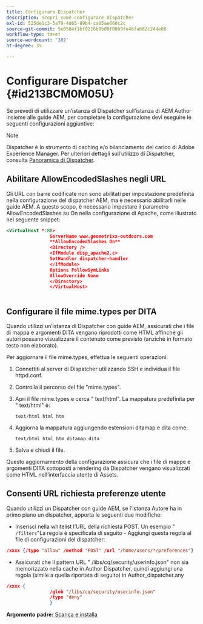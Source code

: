 ```yaml
---
title: Configurare Dispatcher
description: Scopri come configurare Dispatcher
exl-id: 525de1c3-5a79-4d65-89b4-ca05ae660c2c
source-git-commit: 5e0584f1bf0216b8b00f00b9fe46fa682c244e08
workflow-type: tm+mt
source-wordcount: '302'
ht-degree: 3%

---
```


# Configurare Dispatcher {#id213BCM0M05U}

Se prevedi di utilizzare un’istanza di Dispatcher sull’istanza di AEM Author insieme alle guide AEM, per completare la configurazione devi eseguire le seguenti configurazioni aggiuntive:

>[!NOTE]
>
> Dispatcher è lo strumento di caching e/o bilanciamento del carico di Adobe Experience Manager. Per ulteriori dettagli sull’utilizzo di Dispatcher, consulta [Panoramica di Dispatcher](https://experienceleague.adobe.com/docs/experience-manager-dispatcher/using/dispatcher.html?lang=en).

## Abilitare AllowEncodedSlashes negli URL

Gli URL con barre codificate non sono abilitati per impostazione predefinita nella configurazione del dispatcher AEM, ma è necessario abilitarli nelle guide AEM. A questo scopo, è necessario impostare il parametro AllowEncodedSlashes su On nella configurazione di Apache, come illustrato nel seguente snippet:

```XML
<VirtualHost *:80>
                ServerName www.geometrixx-outdoors.com
                **AllowEncodedSlashes On**
                <Directory />
                <IfModule disp_apache2.c>
                SetHandler dispatcher-handler
                </IfModule>
                Options FollowSymLinks
                AllowOverride None
                </Directory>
                </VirtualHost>
            
```

## Configurare il file mime.types per DITA

Quando utilizzi un’istanza di Dispatcher con guide AEM, assicurati che i file di mappa e argomenti DITA vengano riprodotti come HTML affinché gli autori possano visualizzare il contenuto come previsto \(anziché in formato testo non elaborato\).

Per aggiornare il file mime.types, effettua le seguenti operazioni:

1. Connettiti al server di Dispatcher utilizzando SSH e individua il file httpd.conf.

1. Controlla il percorso del file &quot;mime.types&quot;.

1. Apri il file mime.types e cerca &quot; text/html&quot;. La mappatura predefinita per &quot; text/html&quot; è:

   `text/html html htm`

1. Aggiorna la mappatura aggiungendo estensioni ditamap e dita come:

   `text/html html htm ditamap dita`

1. Salva e chiudi il file.


Questo aggiornamento della configurazione assicura che i file di mappe e argomenti DITA sottoposti a rendering da Dispatcher vengano visualizzati come HTML nell’interfaccia utente di Assets.

## Consenti URL richiesta preferenze utente

Quando utilizzi un Dispatcher con guide AEM, se l’istanza Autore ha in primo piano un dispatcher, apporta le seguenti due modifiche:

- Inserisci nella whitelist l’URL della richiesta POST. Un esempio &quot; `/filters`&quot;La regola è specificata di seguito - Aggiungi questa regola al file di configurazioni del dispatcher:

```json
/xxxx {/type "allow" /method "POST" /url "/home/users/*/preferences"}
```

- Assicurati che il pattern URL &quot; /libs/cq/security/userinfo.json&quot; non sia memorizzato nella cache in Author Dispatcher, quindi aggiungi una regola \(simile a quella riportata di seguito\) in Author\_dispatcher.any

```json
/xxxx {
                /glob "/libs/cq/security/userinfo.json"
                /type "deny"
                }
```

**Argomento padre:**[ Scarica e installa](download-install.md)
